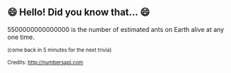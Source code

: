 ## 😄 Hello! Did you know that... 😄
5500000000000000 is the number of estimated ants on Earth alive at any one time.

<sup>(come back in 5 minutes for the next trivia)</sup>


<sup>Credits: http://numbersapi.com</sup>
